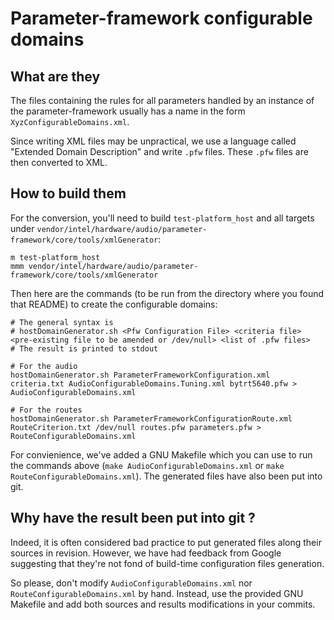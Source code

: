 # Parameter-framework configurable domains

## What are they

The files containing the rules for all parameters handled by an instance of the
parameter-framework usually has a name in the form `XyzConfigurableDomains.xml`.

Since writing XML files may be unpractical, we use a language called "Extended
Domain Description" and write `.pfw` files.  These `.pfw` files are then
converted to XML.

## How to build them

For the conversion, you'll need to build `test-platform_host` and all targets
under
`vendor/intel/hardware/audio/parameter-framework/core/tools/xmlGenerator`:

    m test-platform_host
    mmm vendor/intel/hardware/audio/parameter-framework/core/tools/xmlGenerator

Then here are the commands (to be run from the directory where you found that
README) to create the configurable domains:

    # The general syntax is
    # hostDomainGenerator.sh <Pfw Configuration File> <criteria file> <pre-existing file to be amended or /dev/null> <list of .pfw files>
    # The result is printed to stdout

    # For the audio
    hostDomainGenerator.sh ParameterFrameworkConfiguration.xml criteria.txt AudioConfigurableDomains.Tuning.xml bytrt5640.pfw > AudioConfigurableDomains.xml

    # For the routes
    hostDomainGenerator.sh ParameterFrameworkConfigurationRoute.xml RouteCriterion.txt /dev/null routes.pfw parameters.pfw > RouteConfigurableDomains.xml

For convienience, we've added a GNU Makefile which you can use to run the
commands above (`make AudioConfigurableDomains.xml` or `make
RouteConfigurableDomains.xml`).  The generated
files have also been put into git.

## Why have the result been put into git ?

Indeed, it is often considered bad practice to put generated files along their
sources in revision.  However, we have had feedback from Google suggesting that
they're not fond of build-time configuration files generation.

So please, don't modify `AudioConfigurableDomains.xml` nor
`RouteConfigurableDomains.xml` by hand.  Instead, use the provided GNU Makefile
and add both sources and results modifications in your commits.
